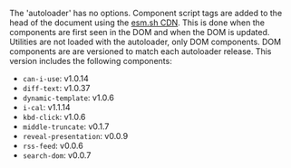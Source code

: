 The 'autoloader' has no options.
Component script tags are added to the head of the document using the [esm.sh CDN](https://esm.sh/). 
This is done when the components are first seen in the DOM and when the DOM is updated.
Utilities are not loaded with the autoloader, only DOM components.
DOM components are are versioned to match each autoloader release.
This version includes the following components:

- `can-i-use`: v1.0.14
- `diff-text`: v1.0.37
- `dynamic-template`: v1.0.6
- `i-cal`: v1.1.14
- `kbd-click`: v1.0.6
- `middle-truncate`: v0.1.7
- `reveal-presentation`: v0.0.9
- `rss-feed`: v0.0.6
- `search-dom`: v0.0.7

